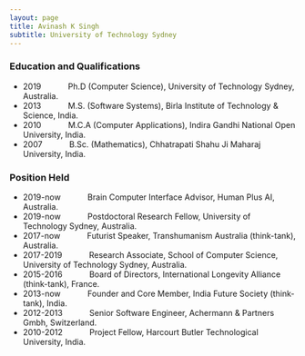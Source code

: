 ```yaml
---
layout: page
title: Avinash K Singh
subtitle: University of Technology Sydney
---
```


### Education and Qualifications

<ul>
<li>2019 &nbsp;&nbsp;&nbsp;&nbsp;&nbsp;&nbsp;&nbsp;&nbsp;&nbsp;&nbsp; Ph.D (Computer Science), University of Technology Sydney, Australia</a>.  </li>
<li>2013 &nbsp;&nbsp;&nbsp;&nbsp;&nbsp;&nbsp;&nbsp;&nbsp;&nbsp;&nbsp; M.S. (Software Systems), Birla Institute of Technology & Science, India</a>.  </li>
<li>2010 &nbsp;&nbsp;&nbsp;&nbsp;&nbsp;&nbsp;&nbsp;&nbsp;&nbsp;&nbsp; M.C.A (Computer Applications), Indira Gandhi National Open University, India</a>.  </li>
<li>2007 &nbsp;&nbsp;&nbsp;&nbsp;&nbsp;&nbsp;&nbsp;&nbsp;&nbsp;&nbsp; B.Sc. (Mathematics), Chhatrapati Shahu Ji Maharaj University, India</a>.</li>
</ul>


### Position Held

<ul>
<li>2019-now &nbsp;&nbsp;&nbsp;&nbsp;&nbsp;&nbsp;&nbsp;&nbsp;&nbsp;&nbsp; Brain Computer Interface Advisor, Human Plus AI, Australia</a>. </li>
<li>2019-now &nbsp;&nbsp;&nbsp;&nbsp;&nbsp;&nbsp;&nbsp;&nbsp;&nbsp;&nbsp; Postdoctoral Research Fellow, University of Technology Sydney, Australia</a>.  </li>
<li>2017-now &nbsp;&nbsp;&nbsp;&nbsp;&nbsp;&nbsp;&nbsp;&nbsp;&nbsp;&nbsp; Futurist Speaker, Transhumanism Australia (think-tank), Australia</a>.  </li>
<li>2017-2019 &nbsp;&nbsp;&nbsp;&nbsp;&nbsp;&nbsp;&nbsp;&nbsp;&nbsp;&nbsp; Research Associate, School of Computer Science, University of Technology Sydney, Australia</a>.</li>
<li>2015-2016 &nbsp;&nbsp;&nbsp;&nbsp;&nbsp;&nbsp;&nbsp;&nbsp;&nbsp;&nbsp; Board of Directors, International Longevity Alliance (think-tank), France</a>.  </li>
<li>2013-now &nbsp;&nbsp;&nbsp;&nbsp;&nbsp;&nbsp;&nbsp;&nbsp;&nbsp;&nbsp; Founder and Core Member, India Future Society (think-tank), India</a>.  </li>
<li>2012-2013 &nbsp;&nbsp;&nbsp;&nbsp;&nbsp;&nbsp;&nbsp;&nbsp;&nbsp;&nbsp; Senior Software Engineer, Achermann & Partners Gmbh, Switzerland</a>.  </li>
<li>2010-2012 &nbsp;&nbsp;&nbsp;&nbsp;&nbsp;&nbsp;&nbsp;&nbsp;&nbsp;&nbsp; Project Fellow, Harcourt Butler Technological University, India</a>.  </li>
</ul>






